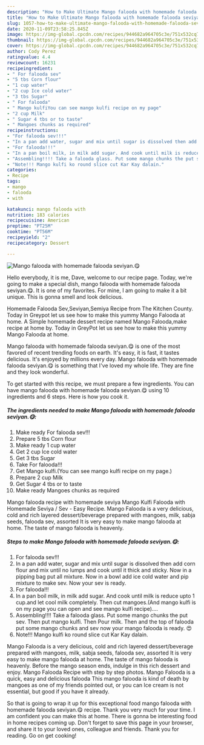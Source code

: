 ```yaml
---
description: "How to Make Ultimate Mango falooda with homemade falooda seviyan.😋"
title: "How to Make Ultimate Mango falooda with homemade falooda seviyan.😋"
slug: 1057-how-to-make-ultimate-mango-falooda-with-homemade-falooda-seviyan
date: 2020-11-09T23:58:25.845Z
image: https://img-global.cpcdn.com/recipes/944682a964705c3e/751x532cq70/mango-falooda-with-homemade-falooda-seviyan😋-recipe-main-photo.jpg
thumbnail: https://img-global.cpcdn.com/recipes/944682a964705c3e/751x532cq70/mango-falooda-with-homemade-falooda-seviyan😋-recipe-main-photo.jpg
cover: https://img-global.cpcdn.com/recipes/944682a964705c3e/751x532cq70/mango-falooda-with-homemade-falooda-seviyan😋-recipe-main-photo.jpg
author: Cody Perez
ratingvalue: 4.4
reviewcount: 16231
recipeingredient:
- " For falooda sev"
- "5 tbs Corn flour"
- "1 cup water"
- "2 cup Ice cold water"
- "3 tbs Sugar"
- " For falooda"
- " Mango kulfiYou can see mango kulfi recipe on my page"
- "2 cup Milk"
- " Sugar 4 tbs or to taste"
- " Mangoes chunks as required"
recipeinstructions:
- "For falooda sev!!!"
- "In a pan add water, sugar and mix until sugar is dissolved then add corn flour and mix until no lumps and cook until it thick and sticky. Now in a pipping bag put all mixture. Now in a bowl add ice cold water and pip mixture to make sev. Now your sev is ready."
- "For falooda!!!"
- "In a pan boil milk, in milk add sugar. And cook until milk is reduce upto 1 cup.and let cool milk completely. Then cut mangoes.(And mango kulfi is on my page you can open and see mango kulfi recipe)...."
- "Assembling!!!! Take a falooda glass. Put some mango chunks the put sev. Then put mango kulfi. Then Pour milk. Then and the top of falooda put some mango chunks and sev now your mango falooda is ready. 😍"
- "Note!!! Mango kulfi ko round slice cut Kar Kay dalain."
categories:
- Recipe
tags:
- mango
- falooda
- with

katakunci: mango falooda with 
nutrition: 183 calories
recipecuisine: American
preptime: "PT25M"
cooktime: "PT56M"
recipeyield: "2"
recipecategory: Dessert

---
```



![Mango falooda with homemade falooda seviyan.😋](https://img-global.cpcdn.com/recipes/944682a964705c3e/751x532cq70/mango-falooda-with-homemade-falooda-seviyan😋-recipe-main-photo.jpg)

Hello everybody, it is me, Dave, welcome to our recipe page. Today, we're going to make a special dish, mango falooda with homemade falooda seviyan.😋. It is one of my favorites. For mine, I am going to make it a bit unique. This is gonna smell and look delicious.

Homemade Falooda Sev,Seviyan,Semiya Recipe from The Kitchen County. Today in Greypot let us see how to make this yummy Mango Falooda at home. A Simple homemade dessert recipe named Mango Falooda,make recipe at home by. Today in GreyPot let us see how to make this yummy Mango Falooda at home.

Mango falooda with homemade falooda seviyan.😋 is one of the most favored of recent trending foods on earth. It's easy, it is fast, it tastes delicious. It's enjoyed by millions every day. Mango falooda with homemade falooda seviyan.😋 is something that I've loved my whole life. They are fine and they look wonderful.


To get started with this recipe, we must prepare a few ingredients. You can have mango falooda with homemade falooda seviyan.😋 using 10 ingredients and 6 steps. Here is how you cook it.

<!--inarticleads1-->

##### The ingredients needed to make Mango falooda with homemade falooda seviyan.😋:

1. Make ready  For falooda sev!!!
1. Prepare 5 tbs Corn flour
1. Make ready 1 cup water
1. Get 2 cup Ice cold water
1. Get 3 tbs Sugar
1. Take  For falooda!!!
1. Get  Mango kulfi.(You can see mango kulfi recipe on my page.)
1. Prepare 2 cup Milk
1. Get  Sugar 4 tbs or to taste
1. Make ready  Mangoes chunks as required


Mango falooda recipe with homemade seviya Mango Kulfi Falooda with Homemade Seviya / Sev - Easy Recipe. Mango Falooda is a very delicious, cold and rich layered dessert/beverage prepared with mangoes, milk, sabja seeds, falooda sev, assorted It is very easy to make mango falooda at home. The taste of mango falooda is heavenly. 

<!--inarticleads2-->

##### Steps to make Mango falooda with homemade falooda seviyan.😋:

1. For falooda sev!!!
1. In a pan add water, sugar and mix until sugar is dissolved then add corn flour and mix until no lumps and cook until it thick and sticky. Now in a pipping bag put all mixture. Now in a bowl add ice cold water and pip mixture to make sev. Now your sev is ready.
1. For falooda!!!
1. In a pan boil milk, in milk add sugar. And cook until milk is reduce upto 1 cup.and let cool milk completely. Then cut mangoes.(And mango kulfi is on my page you can open and see mango kulfi recipe)....
1. Assembling!!!! Take a falooda glass. Put some mango chunks the put sev. Then put mango kulfi. Then Pour milk. Then and the top of falooda put some mango chunks and sev now your mango falooda is ready. 😍
1. Note!!! Mango kulfi ko round slice cut Kar Kay dalain.


Mango Falooda is a very delicious, cold and rich layered dessert/beverage prepared with mangoes, milk, sabja seeds, falooda sev, assorted It is very easy to make mango falooda at home. The taste of mango falooda is heavenly. Before the mango season ends, indulge in this rich dessert and enjoy. Mango Falooda Recipe with step by step photos. Mango Falooda is a quick, easy and delicious falooda This mango falooda is kind of death by mangoes as one of my friends pointed out, or you can Ice cream is not essential, but good if you have it already. 

So that is going to wrap it up for this exceptional food mango falooda with homemade falooda seviyan.😋 recipe. Thank you very much for your time. I am confident you can make this at home. There is gonna be interesting food in home recipes coming up. Don't forget to save this page in your browser, and share it to your loved ones, colleague and friends. Thank you for reading. Go on get cooking!
